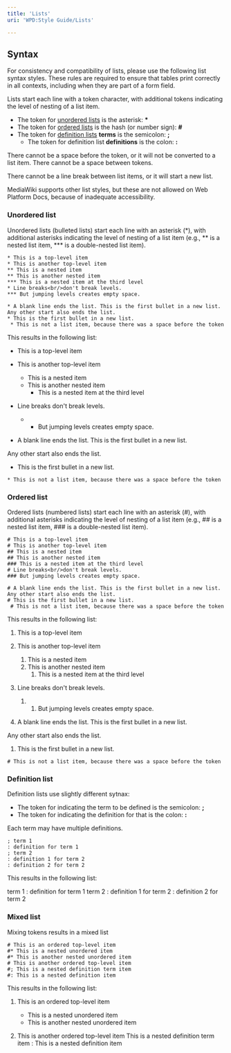 ```yaml
---
title: 'Lists'
uri: 'WPD:Style Guide/Lists'

---
```

## Syntax

For consistency and compatibility of lists, please use the following list syntax styles. These rules are required to ensure that tables print correctly in all contexts, including when they are part of a form field.

Lists start each line with a token character, with additional tokens indicating the level of nesting of a list item.

-   The token for [unordered lists](#Unordered_list) is the asterisk: **\***
-   The token for [ordered lists](#ordered_list) is the hash (or number sign): **\#**
-   The token for [definition lists](#definition_list) **terms** is the semicolon: **;**
    -   The token for definition list **definitions** is the colon: **:**

There cannot be a space before the token, or it will not be converted to a list item. There cannot be a space between tokens.

There cannot be a line break between list items, or it will start a new list.

MediaWiki supports other list styles, but these are not allowed on Web Platform Docs, because of inadequate accessibility.

### Unordered list

Unordered lists (bulleted lists) start each line with an asterisk (\*), with additional asterisks indicating the level of nesting of a list item (e.g., \*\* is a nested list item, \*\*\* is a double-nested list item).

    * This is a top-level item
    * This is another top-level item
    ** This is a nested item
    ** This is another nested item
    *** This is a nested item at the third level
    * Line breaks<br/>don't break levels.
    *** But jumping levels creates empty space.

    * A blank line ends the list. This is the first bullet in a new list.
    Any other start also ends the list.
    * This is the first bullet in a new list.
     * This is not a list item, because there was a space before the token

This results in the following list:

-   This is a top-level item
-   This is another top-level item
    -   This is a nested item
    -   This is another nested item
        -   This is a nested item at the third level
-   Line breaks
    don't break levels.
    -   -   But jumping levels creates empty space.

-   A blank line ends the list. This is the first bullet in a new list.

Any other start also ends the list.

-   This is the first bullet in a new list.

<!-- -->

    * This is not a list item, because there was a space before the token

### Ordered list

Ordered lists (numbered lists) start each line with an asterisk (\#), with additional asterisks indicating the level of nesting of a list item (e.g., \#\# is a nested list item, \#\#\# is a double-nested list item).

    # This is a top-level item
    # This is another top-level item
    ## This is a nested item
    ## This is another nested item
    ### This is a nested item at the third level
    # Line breaks<br/>don't break levels.
    ### But jumping levels creates empty space.

    # A blank line ends the list. This is the first bullet in a new list.
    Any other start also ends the list.
    # This is the first bullet in a new list.
     # This is not a list item, because there was a space before the token

This results in the following list:

1.  This is a top-level item
2.  This is another top-level item
    1.  This is a nested item
    2.  This is another nested item
        1.  This is a nested item at the third level

3.  Line breaks
    don't break levels.
    1.  1.  But jumping levels creates empty space.

1.  A blank line ends the list. This is the first bullet in a new list.

Any other start also ends the list.

1.  This is the first bullet in a new list.

<!-- -->

    # This is not a list item, because there was a space before the token

### Definition list

Definition lists use slightly different sytnax:

-   The token for indicating the term to be defined is the semicolon: **;**
-   The token for indicating the definition for that is the colon: **:**

Each term may have multiple definitions.

    ; term 1
    : definition for term 1
    ; term 2
    : definition 1 for term 2
    : definition 2 for term 2

This results in the following list:

 term 1
:   definition for term 1
 term 2
:   definition 1 for term 2
:   definition 2 for term 2

### Mixed list

Mixing tokens results in a mixed list

    # This is an ordered top-level item
    #* This is a nested unordered item
    #* This is another nested unordered item
    # This is another ordered top-level item
    #; This is a nested definition term item
    #: This is a nested definition item

This results in the following list:

1.  This is an ordered top-level item
    -   This is a nested unordered item
    -   This is another nested unordered item

2.  This is another ordered top-level item
     This is a nested definition term item
    :   This is a nested definition item

